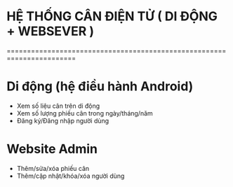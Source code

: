 # HỆ THỐNG CÂN ĐIỆN TỬ ( DI ĐỘNG + WEBSEVER )
=======================================================================
# Di động (hệ điều hành Android)
- Xem số liệu cân trên di động
- Xem số lượng phiếu cân trong ngày/tháng/năm
- Đăng ký/Đăng nhập người dùng
# Website Admin
- Thêm/sửa/xóa phiếu cân
- Thêm/cập nhật/khóa/xóa người dùng

